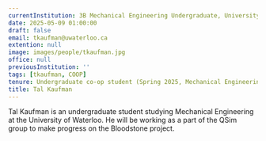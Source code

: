 ```yaml
---
currentInstitution: 3B Mechanical Engineering Undergraduate, University of Waterloo
date: 2025-05-09 01:00:00
draft: false
email: tkaufman@uwaterloo.ca
extention: null
image: images/people/tkaufman.jpg
office: null
previousInstitution: ''
tags: [tkaufman, COOP]
tenure: Undergraduate co-op student (Spring 2025, Mechanical Engineering 3B)
title: Tal Kaufman
---
```

Tal Kaufman is an undergraduate student studying Mechanical Engineering at the University of Waterloo. He will be working as a part of the QSim group to make progress on the Bloodstone project.
